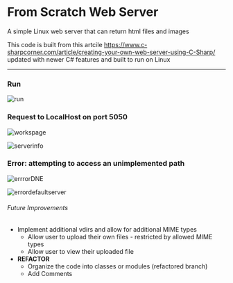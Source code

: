 # From Scratch Web Server

A simple Linux web server that can return html files and images

This code is built from this artcile https://www.c-sharpcorner.com/article/creating-your-own-web-server-using-C-Sharp/ updated with newer C# features and built to run on Linux

---

### Run
![run](https://user-images.githubusercontent.com/52103944/113518341-c1bac880-9553-11eb-9513-200274263285.png)

### Request to LocalHost on port 5050
![workspage](https://user-images.githubusercontent.com/52103944/113517879-a26e6c00-9550-11eb-85fb-5cc2fbc926d5.png)

![serverinfo](https://user-images.githubusercontent.com/52103944/113518396-19593400-9554-11eb-8c61-4ab99a4e223e.png)
 
### Error: attempting to access an unimplemented path
![errrorDNE](https://user-images.githubusercontent.com/52103944/113517874-997d9a80-9550-11eb-89db-0eecdf3cd385.png)

![errordefaultserver](https://user-images.githubusercontent.com/52103944/113517875-997d9a80-9550-11eb-9b07-c1256ec8d20d.png)

<!-- ![errordefault](https://user-images.githubusercontent.com/52103944/113517876-9a163100-9550-11eb-9c56-87aadc227e94.png) -->

###### Future Improvements
* Implement additional vdirs and allow for additional MIME types
  * Allow user to upload their own files - restricted by allowed MIME types
  * Allow user to view their uploaded file
* **REFACTOR**
  * Organize the code into classes or modules (refactored branch)
  * Add Comments
